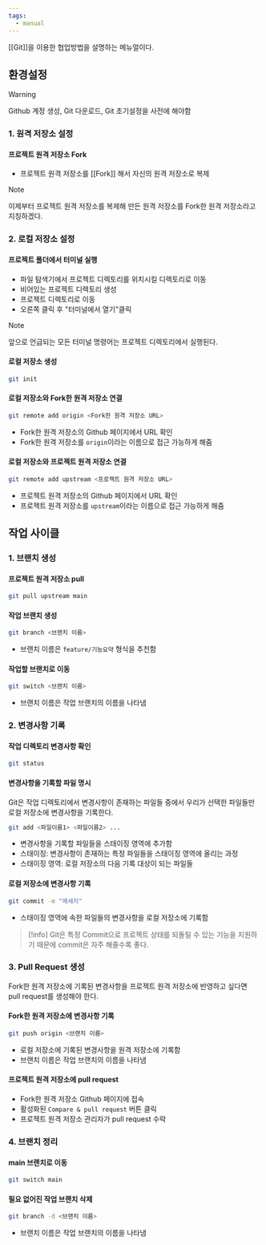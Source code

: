 ```yaml
---
tags:
  - manual
---
```

[[Git]]을 이용한 협업방법을 설명하는 메뉴얼이다.
## 환경설정
>[!warning]
>Github 계정 생성, Git 다운로드, Git 초기설정을 사전에 해야함
### 1. 원격 저장소 설정
#### 프로젝트 원격 저장소 Fork
- 프로젝트 원격 저장소를 [[Fork]] 해서 자신의 원격 저장소로 복제

>[!note]
>이제부터 프로젝트 원격 저장소를 복제해 만든 원격 저장소를 Fork한 원격 저장소라고 지칭하겠다.

### 2. 로컬 저장소 설정
#### 프로젝트 폴더에서 터미널 실행
- 파일 탐색기에서 프로젝트 디렉토리를 위치시킬 디렉토리로 이동
- 비어있는 프로젝트 디렉토리 생성
- 프로젝트 디렉토리로 이동
- 오른쪽 클릭 후 "터미널에서 열기"클릭

>[!note]
>앞으로 언급되는 모든 터미널 명령어는 프로젝트 디렉토리에서 실행된다.
#### 로컬 저장소 생성
```bash
git init
```
#### 로컬 저장소와 Fork한 원격 저장소 연결
```bash
git remote add origin <Fork한 원격 저장소 URL>
```
- Fork한 원격 저장소의 Github 페이지에서 URL 확인
- Fork한 원격 저장소를 `origin`이라는 이름으로 접근 가능하게 해줌
#### 로컬 저장소와 프로젝트 원격 저장소 연결
```bash
git remote add upstream <프로젝트 원격 저장소 URL>
```
- 프로젝트 원격 저장소의 Github 페이지에서 URL 확인
- 프로젝트 원격 저장소를 `upstream`이라는 이름으로 접근 가능하게 해줌
## 작업 사이클
### 1. 브랜치 생성
#### 프로젝트 원격 저장소 pull
```bash
git pull upstream main
```
#### 작업 브랜치 생성
```bash
git branch <브랜치 이름>
```
- 브랜치 이름은 `feature/기능요약` 형식을 추천함
#### 작업할 브랜치로 이동
```bash
git switch <브랜치 이름>
```
- 브랜치 이름은 작업 브랜치의 이름을 나타냄
### 2. 변경사항 기록
#### 작업 디렉토리 변경사항 확인
```bash
git status
```
#### 변경사항을 기록할 파일 명시
Git은 작업 디렉토리에서 변경사항이 존재하는 파일들 중에서 우리가 선택한 파일들만 로컬 저장소에 변경사항을 기록한다.
```bash
git add <파일이름1> <파일이름2> ...
```
- 변경사항을 기록할 파일들을 스태이징 영역에 추가함
- 스태이징: 변경사항이 존재하는 특정 파일들을 스태이징 영역에 올리는 과정
- 스태이징 영역: 로컬 저장소의 다음 기록 대상이 되는 파일들
#### 로컬 저장소에 변경사항 기록
```bash
git commit -m "메세지"
```
- 스태이징 영역에 속한 파일들의 변경사항을 로컬 저장소에 기록함

>[!info]
>Git은 특정 Commit으로 프로젝트 상태를 되돌릴 수 있는 기능을 지원하기 때문에 commit은 자주 해줄수록 좋다.
### 3. Pull Request 생성
Fork한 원격 저장소에 기록된 변경사항을 프로젝트 원격 저장소에 반영하고 싶다면 pull request를 생성해야 한다.
#### Fork한 원격 저장소에 변경사항 기록
```bash
git push origin <브랜치 이름>
```
- 로컬 저장소에 기록된 변경사항을 원격 저장소에 기록함
- 브랜치 이름은 작업 브랜치의 이름을 나타냄
#### 프로젝트 원격 저장소에 pull request
- Fork한 원격 저장소 Github 페이지에 접속
- 활성화된 `Compare & pull request` 버튼 클릭
- 프로젝트 원격 저장소 관리자가 pull request 수락
### 4. 브랜치 정리
#### main 브랜치로 이동
```bash
git switch main
```
#### 필요 없어진 작업 브랜치 삭제
```bash
git branch -d <브랜치 이름>
```
- 브랜치 이름은 작업 브랜치의 이름을 나타냄